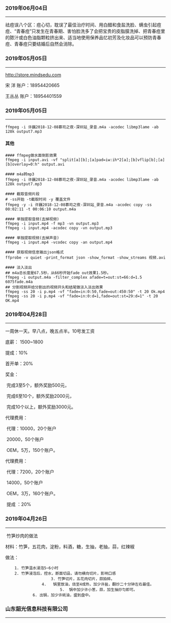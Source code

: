 ### 2019年06月04日

------



祛痘误八个区：痘心切，耽误了最佳治疗时间、用白醋和食盐洗脸、螨虫引起痘痘、“青春痘”只发生在青春期、害怕脸洗多了会把宝贵的皮脂膜洗掉、把青春痘里的脓汁或白色油脂颗粒挤出来、适当地使用保养品忆初芳及化妆品可以预防青春痘、青春痘只要结婚后自然会消除。





### 2019年05月05日

------

http://store.mindsedu.com 

宋    洋  账户：18954420665

王丛丛   账户：18954401559



### 2019年05月05日

------

```
ffmpeg -i 许巍2018-12-08慕司之夜-深圳站_录音.m4a -acodec libmp3lame -ab 128k output7.mp3
```

#### 其他

```
#### ffmpeg做水面倒影效果
ffmpeg -i input.avi -vf "split[a][b];[a]pad=iw:ih*2[a];[b]vflip[b];[a][b]overlay=0:h" output.avi
```

```
#### m4a转mp3
ffmpeg -i 许巍2018-12-08慕司之夜-深圳站_录音.m4a -acodec libmp3lame -ab 128k output7.mp3

#### 截取音频片段
# -ss开始 -t截取时间 -y 覆盖文件
ffmpeg -y -i 许巍2018-12-08慕司之夜-深圳站_录音.m4a -acodec copy -ss 00:02:11 -t 00:06:10 output.m4a

#### 单独提取音频(去掉视频)
ffmpeg -i input.mp4 -f mp3 -vn output.mp3
ffmpeg -i input.mp4 -acodec copy -vn output.mp3

#### 单独提取视频(去掉声音)
ffmpeg -i input.mp4 -vcodec copy -an output.mp4

#### 获取视频信息输出json格式
ffprobe -v quiet -print_format json -show_format -show_streams 视频.avi

#### 淡入淡出
## m4a总长度是67.5秒，从66秒开始fade out效果1.5秒。
ffmpeg -i output.m4a -filter_complex afade=t=out:st=66:d=1.5 6075fade.m4a
## 分割视频并给分割出的视频开头和结尾做淡入淡出效果
ffmpeg -ss 20 -i p.mp4 -vf "fade=in:0:50,fade=out:450:50" -t 20 Ok.mp4
ffmpeg -ss 20 -i p.mp4 -vf "fade=in:0:d=1,fade=out:st=29:d=1" -t 20 OK.mp4
```



### 2019年04月28日

------



一周休一天。早八点，晚五点半。10号发工资



底薪： 1500~1800

提成：10%

首开单：20%

奖金：

​		完成3至5个，额外奖励500元，

​		完成6至10个，额外奖励2000元，

​		完成10个以上，额外奖励3000元。

代理费用：

​		代理：10000，20个账户

​					20000，50个账户

​		             OEM，5万，150个账户。

代理费用：

​		代理：7200，20个账户

​					14000，50个账户

​		             OEM，3万，160个账户。

​		提成 ：20%



### 2019年04月26日

------



​								竹笋炒肉的做法

材料：竹笋，五花肉，淀粉，料酒，糖，生抽，老抽，蒜，红辣椒

做法：

		1. 竹笋温水浸泡5~6小时
  		2. 竹笋浸泡后，控水，断面切品，请勿横向切片，影响口感
                		3. 竹笋切片，五花肉切片，蒜拍碎。
            		4.   锅里放油，烧至4成热，加少许盐，翻炒二十分钟左右最佳。
                      		5.  锅中加少许小葱，蒜，加生抽炒匀即可。
          		6. 出锅，加少许蚝油，盛到盘中。








 ###  山东韶光信息科技有限公司
-----------------------------------------------------------------
